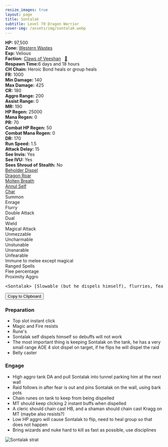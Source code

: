 ```yaml
---
resize_images: true
layout: page
title: Sontalak
subtitle: Level 70 Dragon Warrior
cover-img: /assets/img/sontalak.webp
---
```


<div class="info-section">
<div class="info-item"><strong>HP:</strong> 97,500</div>
<div class="info-item"><strong>Zone:</strong> <a href="https://www.pqdi.cc/zone/120" target="_blank">Western Wastes</a></div>
<div class="info-item"><strong>Exp:</strong> Velious</div>
<div class="info-item"><strong>Faction:</strong> <a href="https://www.pqdi.cc/faction/430" target="_blank">Claws of Veeshan</a>&nbsp;&nbsp;&nbsp;<a href="https://www.pqdi.cc/npc/120005" target="_blank" title="View NPC on PQDI">🔗</a></div>
</div>

<div class="info-lockout">
<div class="info-lockoutitem"><strong>Respawn Time:</strong>6 days and 18 hours </div>
<div class="info-lockoutitem"><strong>CH Chain:</strong> Heroic Bond heals or group heals</div>
</div>

<div class="stats-grid">
<div class="stats-row">
<div class="stats-cell"><strong>FR:</strong> 1000</div>
<div class="stats-cell"><strong>Min Damage:</strong> 140</div>
<div class="stats-cell"><strong>Max Damage:</strong> 425</div>
</div>
<div class="stats-row">
<div class="stats-cell"><strong>CR:</strong> 180</div>
<div class="stats-cell"><strong>Aggro Range:</strong> 200</div>
<div class="stats-cell"><strong>Assist Range:</strong> 0</div>
</div>
<div class="stats-row">
<div class="stats-cell"><strong>MR:</strong> 190</div>
<div class="stats-cell"><strong>HP Regen:</strong> 25000</div>
<div class="stats-cell"><strong>Mana Regen:</strong> 0</div>
</div>
<div class="stats-row">
<div class="stats-cell"><strong>PR:</strong> 70</div>
<div class="stats-cell"><strong>Combat HP Regen:</strong> 50</div>
<div class="stats-cell"><strong>Combat Mana Regen:</strong> 0</div>
</div>
<div class="stats-row">
<div class="stats-cell"><strong>DR:</strong> 170</div>
<div class="stats-cell"><strong>Run Speed:</strong> 1.5</div>
<div class="stats-cell"><strong>Attack Delay:</strong> 15</div>
</div>
<div class="stats-row">
<div class="stats-cell"><strong>See Invis:</strong> Yes</div>
<div class="stats-cell"><strong>See IVU:</strong> Yes</div>
<div class="stats-cell"><strong>Sees Shroud of Stealth:</strong> No</div>
</div>
</div>

<div class="spell-grid">
<div class="spell-cell"><a href="https://www.pqdi.cc/spell/955" target="_blank">Beholder Dispel</a></div>
<div class="spell-cell"><a href="https://www.pqdi.cc/spell/981" target="_blank">Dragon Roar</a></div>
<div class="spell-cell"><a href="https://www.pqdi.cc/spell/1943" target="_blank">Molten Breath</a></div>
<div class="spell-cell"><a href="https://www.pqdi.cc/spell/2830" target="_blank">Annul Self</a></div>
<div class="spell-cell"><a href="https://www.pqdi.cc/spell/1660" target="_blank">Char</a></div>
</div>

<div class="ability-grid">
<div class="ability-cell">Summon</div>
<div class="ability-cell">Enrage</div>
<div class="ability-cell">Flurry</div>
<div class="ability-cell">Double Attack</div>
<div class="ability-cell">Dual</div>
<div class="ability-cell">Wield</div>
<div class="ability-cell">Magical Attack</div>
<div class="ability-cell">Unmezzable</div>
<div class="ability-cell">Uncharmable</div>
<div class="ability-cell">Unstunable</div>
<div class="ability-cell">Unsnarable</div>
<div class="ability-cell">Unfearable</div>
<div class="ability-cell">Immune to melee except magical</div>
<div class="ability-cell">Ranged Spells</div>
<div class="ability-cell">Flee percentage</div>
<div class="ability-cell">Proximity Aggro</div>
</div>

<div class="copy-text-container"><pre class="copy-text-content" id="copy-box">&lt;Sontalak&gt; [Slowable (but he dispels himself), flurries, fears] - [Heroic Bond heals or group heals] // Lava Breath (PBAOE, 300 rng FR, 0 check, 12s CD): 500 dmg AOE + 1 slot dispel // Char (single target, FR, 0 check, proc): 700 dmg // Dispel (targeted aoe, unresistable, proc): 4 slot dispel // Dragon Roar (PBAOE, 300 rng, MR, -150 check, 36s CD): 18s max duration fear | **Rune is very important to keep the tank from being dispelled. Wort pot fight, do not get low HP agro. Keep junk buff in top slot!**</pre><button class="copy-button" onclick="copyText('copy-box')">Copy to Clipboard</button></div>

### Preparation
 - Top slot instant click
 - Magic and Fire resists
 - Rune's
 - Sontalak self dispels himself so debuffs will not work
 - The most important thing is keeping Sontalak on the tank, he has a very small range AOE 4 slot dispel on target, if he flips he will dispel the raid
 - Belly caster
### Engage
 - High aggro tank DA and pull Sontalak into tunnel parking him at the next wall
 - Raid follows in after fear is out and pins Sontalak on the wall, using bark pots
 - Chain runes on tank to keep from being dispelled
 - MT should keep clicking 2 instant buffs when dispelled
 - A cleric should chain cast HB, and a shaman should chain cast Kragg on MT (maybe also resists?)
 - Low HP aggro will cause Sontalak to flip, need to heal group so that does not happen
 - Bring wizards and nuke hard to kill as fast as possible, use disciplines

![Sontalak strat](https://github.com/user-attachments/assets/8b98ea64-465d-4e9b-be53-def6e00f7468)
